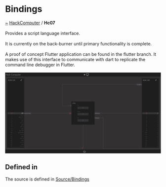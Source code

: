 <a id="bindings"></a>
<h1>Bindings</h1>
<a id="a01595"></a>
<a href="https://github.com/CharlesCarley/HackComputer#~">~</a>
<a href="index.md#index">HackComputer</a>
<span class="inline-text">/</span>
<span class="bold-text"><b>Hc07</b></span>
<br/>
<br/>
<span class="inline-text">Provides a script language interface.</span>
<br/>
<br/>
<span class="inline-text">
It is currently on the back-burner until primary functionality is complete.</span>
<br/>
<br/>
<span class="inline-text">
A proof of concept Flutter application can be found in the flutter branch. It makes use of this interface to communicate with dart to replicate the command line debugger in Flutter.</span>
<br/>
<br/>
<img src="../images/Debugger1.png"/><a id="a01595_1hc07defined"></a>
<a id="defined-in"></a>
<h2>Defined in</h2>
<span class="inline-text">The source is defined in </span>
<a href="../../Source/Bindings#source-bindings">Source/Bindings</a>
<br/>
</div>
</div>
</body>
</html>
